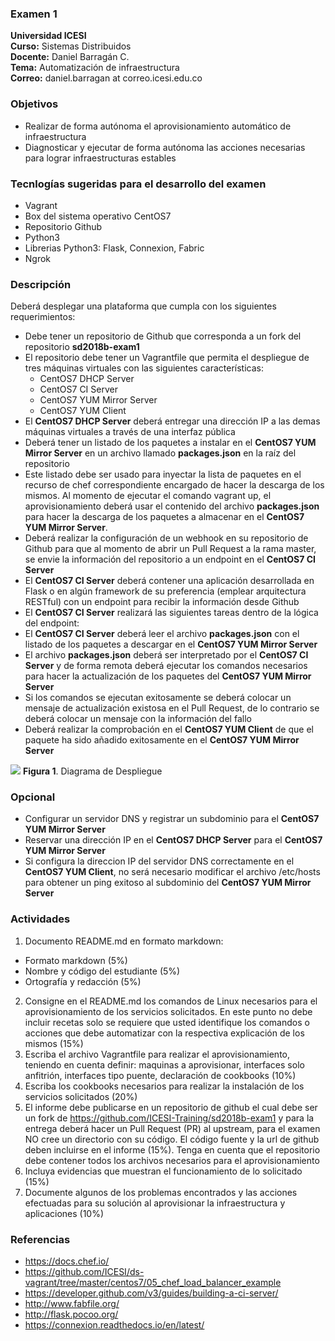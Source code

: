 ### Examen 1
**Universidad ICESI**  
**Curso:** Sistemas Distribuidos  
**Docente:** Daniel Barragán C.  
**Tema:** Automatización de infraestructura  
**Correo:** daniel.barragan at correo.icesi.edu.co

### Objetivos
* Realizar de forma autónoma el aprovisionamiento automático de infraestructura
* Diagnosticar y ejecutar de forma autónoma las acciones necesarias para lograr infraestructuras estables

### Tecnlogías sugeridas para el desarrollo del examen
* Vagrant
* Box del sistema operativo CentOS7
* Repositorio Github
* Python3
* Librerias Python3: Flask, Connexion, Fabric
* Ngrok

### Descripción
Deberá desplegar una plataforma que cumpla con los siguientes requerimientos:

* Debe tener un repositorio de Github que corresponda a un fork del repositorio **sd2018b-exam1**
* El repositorio debe tener un Vagrantfile que permita el despliegue de tres máquinas virtuales con las siguientes características:
  * CentOS7 DHCP Server
  * CentOS7 CI Server
  * CentOS7 YUM Mirror Server
  * CentOS7 YUM Client
* El **CentOS7 DHCP Server** deberá entregar una dirección IP a las demas máquinas virtuales a través de una interfaz pública
* Deberá tener un listado de los paquetes a instalar en el **CentOS7 YUM Mirror Server** en un archivo llamado **packages.json** en la raíz del repositorio
* Este listado debe ser usado para inyectar la lista de paquetes en el recurso de chef correspondiente encargado de hacer la descarga de los mismos. Al momento de ejecutar el comando vagrant up, el aprovisionamiento deberá usar el contenido del archivo **packages.json** para hacer la descarga de los paquetes a almacenar en el **CentOS7 YUM Mirror Server**.
* Deberá realizar la configuración de un webhook en su repositorio de Github para que al momento de abrir un Pull Request a la rama master, se envie la información del repositorio a un endpoint en el **CentOS7 CI Server**
* El **CentOS7 CI Server** deberá contener una aplicación desarrollada en Flask o en algún framework de su preferencia (emplear arquitectura RESTful) con un endpoint para recibir la información desde Github
* El **CentOS7 CI Server** realizará las siguientes tareas dentro de la lógica del endpoint:
 * El **CentOS7 CI Server** deberá leer el archivo **packages.json** con el listado de los paquetes a descargar en el **CentOS7 YUM Mirror Server**
 * El archivo **packages.json** deberá ser interpretado por el **CentOS7 CI Server** y de forma remota deberá ejecutar los comandos necesarios para hacer la actualización de los paquetes del **CentOS7 YUM Mirror Server**
 * Si los comandos se ejecutan exitosamente se deberá colocar un mensaje de actualización existosa en el Pull Request, de lo contrario se deberá colocar un mensaje con la información del fallo
* Deberá realizar la comprobación en el **CentOS7 YUM Client** de que el paquete ha sido añadido exitosamente en el **CentOS7 YUM Mirror Server**

![][1]
**Figura 1**. Diagrama de Despliegue

### Opcional
* Configurar un servidor DNS y registrar un subdominio para el **CentOS7 YUM Mirror Server**
* Reservar una dirección IP en el **CentOS7 DHCP Server** para el **CentOS7 YUM Mirror Server**
* Si configura la direccion IP del servidor DNS correctamente en el **CentOS7 YUM Client**, no será necesario modificar el archivo /etc/hosts para obtener un ping exitoso al subdominio del **CentOS7 YUM Mirror Server**

### Actividades
1. Documento README.md en formato markdown:  
  * Formato markdown (5%)
  * Nombre y código del estudiante (5%)
  * Ortografía y redacción (5%)
2. Consigne en el README.md los comandos de Linux necesarios para el aprovisionamiento de los servicios solicitados. En este punto no debe incluir recetas solo se requiere que usted identifique los comandos o acciones que debe automatizar con la respectiva explicación de los mismos (15%)
3. Escriba el archivo Vagrantfile para realizar el aprovisionamiento, teniendo en cuenta definir:
maquinas a aprovisionar, interfaces solo anfitrión, interfaces tipo puente, declaración de cookbooks (10%)
4. Escriba los cookbooks necesarios para realizar la instalación de los servicios solicitados (20%)
5. El informe debe publicarse en un repositorio de github el cual debe ser un fork de https://github.com/ICESI-Training/sd2018b-exam1 y para la entrega deberá hacer un Pull Request (PR) al upstream, para el examen NO cree un directorio con su código. El código fuente y la url de github deben incluirse en el informe (15%). Tenga en cuenta que el repositorio debe contener todos los archivos necesarios para el aprovisionamiento
6. Incluya evidencias que muestran el funcionamiento de lo solicitado (15%)
7. Documente algunos de los problemas encontrados y las acciones efectuadas para su solución al aprovisionar la infraestructura y aplicaciones (10%)

### Referencias
* https://docs.chef.io/  
* https://github.com/ICESI/ds-vagrant/tree/master/centos7/05_chef_load_balancer_example
* https://developer.github.com/v3/guides/building-a-ci-server/
* http://www.fabfile.org/
* http://flask.pocoo.org/
* https://connexion.readthedocs.io/en/latest/

[1]: images/01_diagrama_despliegue.png
